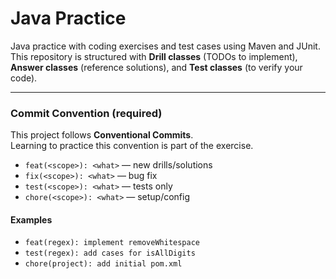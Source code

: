 # Java  Practice

Java practice with coding exercises and test cases using Maven and JUnit.  
This repository is structured with **Drill classes** (TODOs to implement), **Answer classes** (reference solutions), and **Test classes** (to verify your code).

---
### Commit Convention (required)
This project follows **Conventional Commits**.  
Learning to practice this convention is part of the exercise.

- `feat(<scope>): <what>` — new drills/solutions  
- `fix(<scope>): <what>` — bug fix  
- `test(<scope>): <what>` — tests only  
- `chore(<scope>): <what>` — setup/config  

#### Examples
- `feat(regex): implement removeWhitespace`  
- `test(regex): add cases for isAllDigits`  
- `chore(project): add initial pom.xml` 
